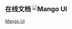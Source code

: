 ## 在线文档  ![Mango UI](https://mangoyco.github.io/mangoui-doc/img/mango.png "Mango UI")


[Mango UI](https://github.com/mangoyco/mangoui-doc)